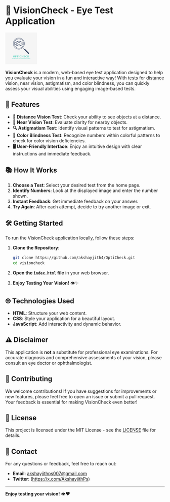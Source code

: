 # 🎨 VisionCheck - Eye Test Application

<img src="images/logo.svg" alt="optiCheck Logo" width="100" /> <!-- Adjust width as needed -->


**VisionCheck** is a modern, web-based eye test application designed to help you evaluate your vision in a fun and interactive way! With tests for distance vision, near vision, astigmatism, and color blindness, you can quickly assess your visual abilities using engaging image-based tests.

## 🚀 Features

- **🔭 Distance Vision Test**: Check your ability to see objects at a distance.
- **📖 Near Vision Test**: Evaluate clarity for nearby objects.
- **🔍 Astigmatism Test**: Identify visual patterns to test for astigmatism.
- **🌈 Color Blindness Test**: Recognize numbers within colorful patterns to check for color vision deficiencies.
- **🖥️ User-Friendly Interface**: Enjoy an intuitive design with clear instructions and immediate feedback.

## 📚 How It Works

1. **Choose a Test**: Select your desired test from the home page.
2. **Identify Numbers**: Look at the displayed image and enter the number shown.
3. **Instant Feedback**: Get immediate feedback on your answer.
4. **Try Again**: After each attempt, decide to try another image or exit.

## 🛠️ Getting Started

To run the VisionCheck application locally, follow these steps:

1. **Clone the Repository**:
    ```bash
    git clone https://github.com/akshayjith4/OptiCheck.git
    cd visioncheck
    ```

2. **Open the `index.html` file** in your web browser.

3. **Enjoy Testing Your Vision!** 👁️✨

## 🌐 Technologies Used

- **HTML**: Structure your web content.
- **CSS**: Style your application for a beautiful layout.
- **JavaScript**: Add interactivity and dynamic behavior.

## ⚠️ Disclaimer

This application is **not** a substitute for professional eye examinations. For accurate diagnosis and comprehensive assessments of your vision, please consult an eye doctor or ophthalmologist.

## 🤝 Contributing

We welcome contributions! If you have suggestions for improvements or new features, please feel free to open an issue or submit a pull request. Your feedback is essential for making VisionCheck even better!

## 📄 License

This project is licensed under the MIT License - see the [LICENSE](LICENSE) file for details.

## 💬 Contact

For any questions or feedback, feel free to reach out:

- **Email**: akshayjithps007@gmail.com
- **Twitter**: (https://x.com/AkshayjithPs)

---

**Enjoy testing your vision!** 👁️❤️
